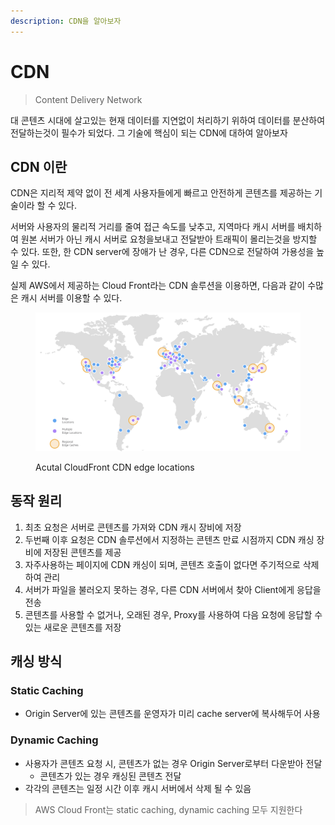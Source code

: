 ```yaml
---
description: CDN을 알아보자
---
```


# CDN

> Content Delivery Network

대 콘텐츠 시대에 살고있는 현재 데이터를 지연없이 처리하기 위하여 데이터를 분산하여 전달하는것이 필수가 되었다. 그 기술에 핵심이 되는 CDN에 대하여 알아보자

## CDN 이란

CDN은 지리적 제약 없이 전 세계 사용자들에게 빠르고 안전하게 콘텐츠를 제공하는 기술이라 할 수 있다.

서버와 사용자의 물리적 거리를 줄여 접근 속도를 낮추고, 지역마다 캐시 서버를 배치하여 원본 서버가 아닌 캐시 서버로 요청을보내고 전달받아 트래픽이 몰리는것을 방지할 수 있다. 또한, 한 CDN server에 장애가 난 경우, 다른 CDN으로 전달하여 가용성을 높일 수 있다.

실제 AWS에서 제공하는 Cloud Front라는 CDN 솔루션을 이용하면, 다음과 같이 수많은 캐시 서버를 이용할 수 있다.



<figure><img src="../.gitbook/assets/image (4).png" alt=""><figcaption><p>Acutal CloudFront CDN edge locations</p></figcaption></figure>

## 동작 원리

1. 최초 요청은 서버로 콘텐츠를 가져와 CDN 캐시 장비에 저장
2. 두번째 이후 요청은 CDN 솔루션에서 지정하는 콘텐츠 만료 시점까지 CDN 캐싱 장비에 저장된 콘텐츠를 제공
3. 자주사용하는 페이지에 CDN 캐싱이 되며, 콘텐츠 호출이 없다면 주기적으로 삭제하여 관리
4. 서버가 파일을 불러오지 못하는 경우, 다른 CDN 서버에서 찾아 Client에게 응답을 전송
5. 콘텐츠를 사용할 수 없거나, 오래된 경우, Proxy를 사용하여 다음 요청에 응답할 수 있는 새로운 콘텐츠를 저장

## 캐싱 방식

### Static Caching

* Origin Server에 있는 콘텐츠를 운영자가 미리 cache server에 복사해두어 사용

### Dynamic Caching

* 사용자가 콘텐츠 요청 시, 콘텐츠가 없는 경우 Origin Server로부터 다운받아 전달
  * 콘텐츠가 있는 경우 캐싱된 콘텐츠 전달
* 각각의 콘텐츠는 일정 시간 이후 캐시 서버에서 삭제 될 수 있음

> AWS Cloud Front는 static caching, dynamic caching 모두 지원한다

